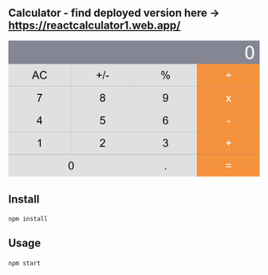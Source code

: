Calculator - 
find deployed version here -> https://reactcalculator1.web.app/
---
<img src="calculator.png"  />


Install
---

`npm install`



Usage
---

`npm start`
